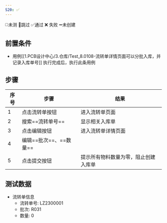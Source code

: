 ```yaml
---
S20: ✅
---
```

◻️未测    🚫跳过     ✅通过    ❌ 失败    ➖未创建

## 前置条件

- 用例[[1.PCB设计中心/3.仓库/Test_8.0108-流转单详情页面可以分批入库，并记录入库单号]] 执行完成后，执行此条用例

## 步骤

| 序号  | 步骤              | 结果                 |
| --- | --------------- | ------------------ |
| 1   | 点击流转单按钮         | 进入流转单页面            |
| 2   | 搜索==流转单号==      | 显示相关入库单            |
| 3   | 点击编辑按钮          | 进入流转单详情页面          |
| 4   | 编辑==批次==、==数量== |                    |
| 5   | 点击提交按钮          | 提示所有物料数量为零，阻止创建入库单 |

## 测试数据

- 流转单信息
	- 流转单号: LZ2300001
	- 批次: R031
	- 数量: 0
